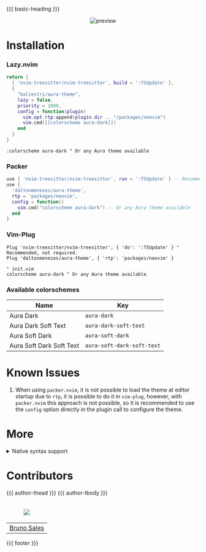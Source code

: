 {{{ basic-heading }}}

<p align="center">
  <img alt="preview" src="https://user-images.githubusercontent.com/1149845/243113042-8a729dfe-406d-43a3-8943-4f87740149a0.png" />
</p>

# Installation

### Lazy.nvim

```lua
return {
  { 'nvim-treesitter/nvim-treesitter', build = ':TSUpdate' },
  {
    "baliestri/aura-theme",
    lazy = false,
    priority = 1000,
    config = function(plugin)
      vim.opt.rtp:append(plugin.dir .. "/packages/neovim")
      vim.cmd([[colorscheme aura-dark]])
    end
  }
}
```

```vim
:colorscheme aura-dark " Or any Aura theme available
```

### Packer

```lua
use { 'nvim-treesitter/nvim-treesitter', run = ':TSUpdate' } -- Recommended, not required.
use {
  'daltonmenezes/aura-theme',
  rtp = 'packages/neovim',
  config = function()
    vim.cmd("colorscheme aura-dark") -- Or any Aura theme available
  end
}
```

### Vim-Plug

```vim
Plug 'nvim-treesitter/nvim-treesitter', { 'do': ':TSUpdate' } " Recommended, not required.
Plug 'daltonmenezes/aura-theme', { 'rtp': 'packages/neovim' }
```

```vim
" init.vim
colorscheme aura-dark " Or any Aura theme available
```

### Available colorschemes

| Name                     | Key                        |
| ------------------------ | -------------------------- |
| Aura Dark                | `aura-dark`                |
| Aura Dark Soft Text      | `aura-dark-soft-text`      |
| Aura Soft Dark           | `aura-soft-dark`           |
| Aura Soft Dark Soft Text | `aura-soft-dark-soft-text` |

# Known Issues

1. When using `packer.nvim`, it is not possible to load the theme at editor startup due to `rtp`, it is possible to do it in `vim-plug`, however, with `packer.nvim` this approach is not possible, so it is recommended to use the `config` option directly in the plugin call to configure the theme.

# More

<details>
  <summary>Native syntax support</summary>

###

| Language name    | Progress                    |
| ---------------- | --------------------------- |
| CSS              | 95%                         |
| HTML             | 95%                         |
| Javascript       | 5% `Better with TreeSitter` |
| Javascript React | 5% `Better with TreeSitter` |
| JSON             | 90%                         |
| Lua              | 80%                         |
| Markdown         | 80%                         |
| SASS             | 70%                         |
| Typescript       | 90%                         |
| Typescript React | 90%                         |
| YAML             | 85%                         |

</details>

# Contributors

<table>
  <thead>
    <tr>
      <td valign="middle" align="center"><p>
        <a href="https://github.com/baliestri">
          <img src="https://images.weserv.nl/?url=avatars.githubusercontent.com/u/46748996?v=4&h=100&w=100&fit=cover&mask=circle&maxage=7d" align="center">
        </a>
      </td>
      {{{ author-thead }}}
    </tr>
  </thead>

  <tbody>
    <tr>
      <td align="center"><a href="https://github.com/baliestri">Bruno Sales</a></td>
      {{{ author-tbody }}}
    </tr>
  </tbody>
</table>

{{{ footer }}}
